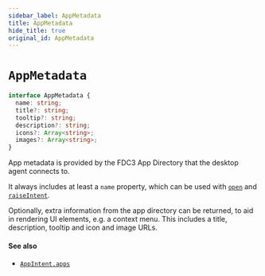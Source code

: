 ```yaml
---
sidebar_label: AppMetadata
title: AppMetadata
hide_title: true
original_id: AppMetadata
---
```


# `AppMetadata`

```ts
interface AppMetadata {
  name: string;
  title?: string;
  tooltip?: string;
  description?: string;
  icons?: Array<string>;
  images?: Array<string>;
}
```

App metadata is provided by the FDC3 App Directory that the desktop agent connects to.

It always includes at least a `name` property, which can be used with [`open`](DesktopAgent#open) and [`raiseIntent`](DesktopAgent#raiseintent).

Optionally, extra information from the app directory can be returned, to aid in rendering UI elements, e.g. a context menu.
This includes a title, description, tooltip and icon and image URLs.

#### See also
* [`AppIntent.apps`](AppIntent)